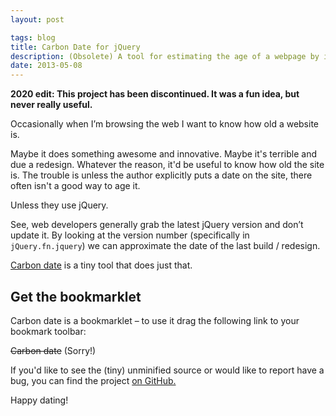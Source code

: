 ```yaml
---
layout: post

tags: blog
title: Carbon Date for jQuery
description: (Obsolete) A tool for estimating the age of a webpage by its jQuery version.
date: 2013-05-08
---
```


__2020 edit: This project has been discontinued. It was a fun idea, but never really useful.__

Occasionally when I’m browsing the web I want to know how old a website is.

Maybe it does something awesome and innovative. Maybe it's terrible and due a redesign. Whatever the reason, it'd be useful to know how old the site is. The trouble is unless the author explicitly puts a date on the site, there often isn't a good way to age it.

Unless they use jQuery.

See, web developers generally grab the latest jQuery version and don’t update it. By looking at the version number (specifically in `jQuery.fn.jquery`) we can approximate the date of the last build / redesign.

[Carbon date][github-link] is a tiny tool that does just that.


## Get the bookmarklet

Carbon date is a bookmarklet – to use it drag the following link to your bookmark toolbar:

~~Carbon date~~ (Sorry!)

If you'd like to see the (tiny) unminified source or would like to report have a bug, you can find the project [on GitHub.][github-link]

Happy dating!


[github-link]: https://github.com/liamnewmarch/carbon-date
